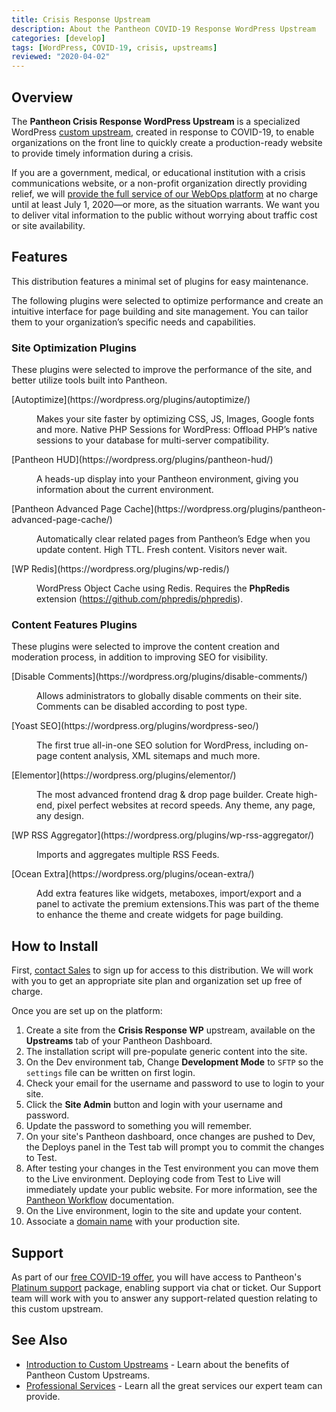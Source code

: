 ```yaml
---
title: Crisis Response Upstream
description: About the Pantheon COVID-19 Response WordPress Upstream
categories: [develop]
tags: [WordPress, COVID-19, crisis, upstreams]
reviewed: "2020-04-02"
---
```


## Overview

The **Pantheon Crisis Response WordPress Upstream** is a specialized WordPress [custom upstream](/custom-upstream), created in response to COVID-19, to enable organizations on the front line to quickly create a production-ready website to provide timely information during a crisis.

If you are a government, medical, or educational institution with a crisis communications website, or a non-profit organization directly providing relief, we will [provide the full service of our WebOps platform](https://pantheon.io/resources-navigate-covid-19) at no charge until at least July 1, 2020—or more, as the situation warrants. We want you to deliver vital information to the public without worrying about traffic cost or site availability.

## Features

This distribution features a minimal set of plugins for easy maintenance. 

The following plugins were selected to optimize performance and create an intuitive interface for page building and site management. You can tailor them to your organization’s specific needs and capabilities.

### Site Optimization Plugins

These plugins were selected to improve the performance of the site, and better utilize tools built into Pantheon.

<dl>

<dt>[Autoptimize](https://wordpress.org/plugins/autoptimize/)</dt>

<dd>

Makes your site faster by optimizing CSS, JS, Images, Google fonts and more.
Native PHP Sessions for WordPress: Offload PHP’s native sessions to your database for multi-server compatibility.

</dd>

<dt>[Pantheon HUD](https://wordpress.org/plugins/pantheon-hud/)</dt>

<dd>

A heads-up display into your Pantheon environment, giving you information about the current environment.

</dd>

<dt>[Pantheon Advanced Page Cache](https://wordpress.org/plugins/pantheon-advanced-page-cache/)</dt>

<dd>

Automatically clear related pages from Pantheon’s Edge when you update content. High TTL. Fresh content. Visitors never wait.

</dd>

<dt>[WP Redis](https://wordpress.org/plugins/wp-redis/)</dt>

<dd>

WordPress Object Cache using Redis. Requires the **PhpRedis** extension (https://github.com/phpredis/phpredis).

</dd>

</dl>

### Content Features Plugins

These plugins were selected to improve the content creation and moderation process, in addition to improving SEO for visibility.

<dl>

<dt>[Disable Comments](https://wordpress.org/plugins/disable-comments/)</dt>

<dd>

Allows administrators to globally disable comments on their site. Comments can be disabled according to post type.

</dd>

<dt>[Yoast SEO](https://wordpress.org/plugins/wordpress-seo/)</dt>

<dd>

The first true all-in-one SEO solution for WordPress, including on-page content analysis, XML sitemaps and much more.

</dd>

<dt>[Elementor](https://wordpress.org/plugins/elementor/)</dt>

<dd>

The most advanced frontend drag & drop page builder. Create high-end, pixel perfect websites at record speeds. Any theme, any page, any design.

</dd>

<dt>[WP RSS Aggregator](https://wordpress.org/plugins/wp-rss-aggregator/)</dt>

<dd>

Imports and aggregates multiple RSS Feeds.

</dd>

<dt>[Ocean Extra](https://wordpress.org/plugins/ocean-extra/)</dt>

<dd>

Add extra features like widgets, metaboxes, import/export and a panel to activate the premium extensions.This was part of the theme to enhance the theme and create widgets for page building.

</dd>

</dl>

## How to Install

First, [contact Sales](https://pantheon.io/contact-us) to sign up for access to this distribution. We will work with you to get an appropriate site plan and organization set up free of charge.

Once you are set up on the platform:

1. Create a site from the **Crisis Response WP** upstream, available on the **Upstreams** tab of your Pantheon Dashboard.
1. The installation script will pre-populate generic content into the site.
1. On the Dev environment tab, Change **Development Mode** to `SFTP` so the `settings` file can be written on first login.
1. Check your email for the username and password to use to login to your site.
1. Click the **Site Admin** button and login with your username and password. 
1. Update the password to something you will remember.
1. On your site's Pantheon dashboard, once changes are pushed to Dev, the Deploys panel in the Test tab will prompt you to commit the changes to Test.
1. After testing your changes in the Test environment you can move them to the Live environment. Deploying code from Test to Live will immediately update your public website. For more information, see the [Pantheon Workflow](/pantheon-workflow) documentation.
1. On the Live environment, login to the site and update your content.
1. Associate a [domain name](/guides/launch/domains) with your production site.

## Support
 
 As part of our [free COVID-19 offer](https://pantheon.io/blog/supporting-orgs-on-covid-19-front-line), you will have access to Pantheon's [Platinum support](/support#support-features-and-response-times) package, enabling support via chat or ticket. Our Support team will work with you to answer any support-related question relating to this custom upstream.

## See Also

- [Introduction to Custom Upstreams](/custom-upstream) - Learn about the benefits of Pantheon Custom Upstreams.
- [Professional Services](/professional-services) - Learn all the great services our expert team can provide.
